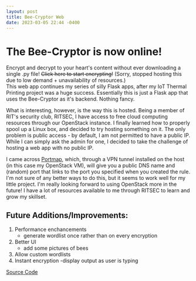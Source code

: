 ```yaml
---
layout: post
title: Bee-Cryptor Web
date: 2023-03-05 22:44 -0400
---
```


# The Bee-Cryptor is now online!
Encrypt and decrypt to your heart's content without ever downloading a single .py file! ~~Click here to start encrypting!~~ (Sorry, stopped hosting this due to low demand + unavailability of resources.)  
This web app continues my series of silly Flask apps, after my IoT Thermal Printing project was a huge success. Essentially this is just a Flask app that uses the Bee-Cryptor as it's backend. Nothing fancy.  

What is interesting, however, is the way this is hosted. Being a member of RIT's security club, RITSEC, I have access to free cloud computing resources through our OpenStack instance. I finally learned how to properly spool up a Linux box, and decided to try hosting something on it. The only problem is public access - by default, I am not permitted to have a public IP. While I can simply ask the admin for one, I decided to take the challenge of hosting a web app with no public IP.  

I came across [Portmap](https://portmap.io/), which, through a VPN tunnel installed on the host (in this case my OpenStack VM), will give you a public DNS name and (random) port that links to the port you specified when you created the rule. I'm not sure of any better ways to do this, but it seems to work well for my little project. I'm really looking forward to using OpenStack more in the future! I have a lot of resources available to me through RITSEC to learn and grow my skillset.  

## Future Additions/Improvements: 
1. Performance enchancements
    - generate wordlist once rather than on every encryption
2. Better UI
    - add some pictures of bees
3. Allow custom wordlists
4. Instant encryption
    -display output as user is typing

[Source Code](https://github.com/CWright2022/bee_cryptor_web)